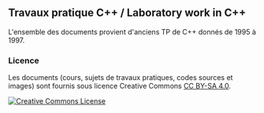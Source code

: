 ## Travaux pratique C++ / Laboratory work in C++

L'ensemble des documents provient d'anciens TP de C++ donnés de 1995 à 1997.

### Licence

Les documents (cours, sujets de travaux pratiques, codes sources et images) sont fournis sous licence Creative Commons [CC BY-SA 4.0](https://creativecommons.org/licenses/by-sa/4.0/).

[![Creative Commons License](http://i.creativecommons.org/l/by-nc-nd/3.0/88x31.png)](https://creativecommons.org/licenses/by-sa/4.0/)

